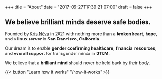 +++
title = "About"
date = "2017-06-27T17:39:21-07:00"
draft = false
+++

## We believe brilliant minds deserve safe bodies.

Founded by [Kris Nóva](/kris-nova) in 2021 with nothing more than a **broken heart**, **hope**, and a **linux server** in **San Francisco, California**.

Our dream is to enable **gender confirming healthcare**, **financial resources**, and **overall support** for transgender minds in **STEM**.

We believe that a **brilliant mind** should never be held back by their body.

{{< button "Learn how it works" "/how-it-works" >}}